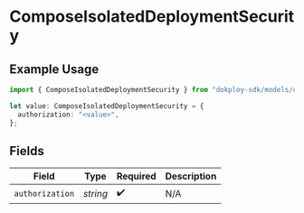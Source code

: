 # ComposeIsolatedDeploymentSecurity

## Example Usage

```typescript
import { ComposeIsolatedDeploymentSecurity } from "dokploy-sdk/models/operations";

let value: ComposeIsolatedDeploymentSecurity = {
  authorization: "<value>",
};
```

## Fields

| Field              | Type               | Required           | Description        |
| ------------------ | ------------------ | ------------------ | ------------------ |
| `authorization`    | *string*           | :heavy_check_mark: | N/A                |